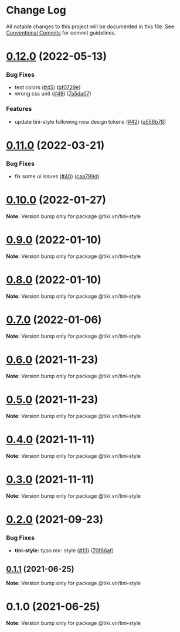 # Change Log

All notable changes to this project will be documented in this file.
See [Conventional Commits](https://conventionalcommits.org) for commit guidelines.

# [0.12.0](https://github.com/tikivn/tiny-ui/compare/@tiki.vn/tini-style@0.11.0...@tiki.vn/tini-style@0.12.0) (2022-05-13)


### Bug Fixes

* text colors ([#45](https://github.com/tikivn/tiny-ui/issues/45)) ([bf0729e](https://github.com/tikivn/tiny-ui/commit/bf0729e00747e0d9575768750e42b591c25cb943))
* wrong css unit ([#49](https://github.com/tikivn/tiny-ui/issues/49)) ([7a5da07](https://github.com/tikivn/tiny-ui/commit/7a5da07830c0bab900efc35a7ac27a64e038d8c0))


### Features

* update tini-style following new design tokens ([#42](https://github.com/tikivn/tiny-ui/issues/42)) ([a556b78](https://github.com/tikivn/tiny-ui/commit/a556b78c7d1c04efdc442125e3ff8496f5757297))





# [0.11.0](https://github.com/tikivn/tiny-ui/compare/@tiki.vn/tini-style@0.10.0...@tiki.vn/tini-style@0.11.0) (2022-03-21)


### Bug Fixes

* fix some ui issues ([#40](https://github.com/tikivn/tiny-ui/issues/40)) ([caa799d](https://github.com/tikivn/tiny-ui/commit/caa799d025169f75e618cc1cadb3d206e81d94db))





# [0.10.0](https://github.com/tikivn/tiny-ui/compare/@tiki.vn/tini-style@0.9.0...@tiki.vn/tini-style@0.10.0) (2022-01-27)

**Note:** Version bump only for package @tiki.vn/tini-style





# [0.9.0](https://github.com/tikivn/tiny-ui/compare/@tiki.vn/tini-style@0.8.0...@tiki.vn/tini-style@0.9.0) (2022-01-10)

**Note:** Version bump only for package @tiki.vn/tini-style





# [0.8.0](https://github.com/tikivn/tiny-ui/compare/@tiki.vn/tini-style@0.7.0...@tiki.vn/tini-style@0.8.0) (2022-01-10)

**Note:** Version bump only for package @tiki.vn/tini-style





# [0.7.0](https://github.com/tikivn/tiny-ui/compare/@tiki.vn/tini-style@0.6.0...@tiki.vn/tini-style@0.7.0) (2022-01-06)

**Note:** Version bump only for package @tiki.vn/tini-style





# [0.6.0](https://github.com/tikivn/tiny-ui/compare/@tiki.vn/tini-style@0.5.0...@tiki.vn/tini-style@0.6.0) (2021-11-23)

**Note:** Version bump only for package @tiki.vn/tini-style





# [0.5.0](https://github.com/tikivn/tiny-ui/compare/@tiki.vn/tini-style@0.4.0...@tiki.vn/tini-style@0.5.0) (2021-11-23)

**Note:** Version bump only for package @tiki.vn/tini-style





# [0.4.0](https://github.com/tikivn/tiny-ui/compare/@tiki.vn/tini-style@0.3.0...@tiki.vn/tini-style@0.4.0) (2021-11-11)

**Note:** Version bump only for package @tiki.vn/tini-style





# [0.3.0](https://github.com/tikivn/tiny-ui/compare/@tiki.vn/tini-style@0.2.0...@tiki.vn/tini-style@0.3.0) (2021-11-11)

**Note:** Version bump only for package @tiki.vn/tini-style





# [0.2.0](https://github.com/tikivn/tini-ui/compare/@tiki.vn/tini-style@0.1.1...@tiki.vn/tini-style@0.2.0) (2021-09-23)


### Bug Fixes

* **tini-style:** typo mx- style ([#13](https://github.com/tikivn/tini-ui/issues/13)) ([70f86af](https://github.com/tikivn/tini-ui/commit/70f86afa205f5d9ac031bdffdb356954fa42cc91))





## [0.1.1](https://github.com/tikivn/tini-style/compare/@tiki.vn/tini-style@0.1.0...@tiki.vn/tini-style@0.1.1) (2021-06-25)

**Note:** Version bump only for package @tiki.vn/tini-style





# 0.1.0 (2021-06-25)

**Note:** Version bump only for package @tiki.vn/tini-style
